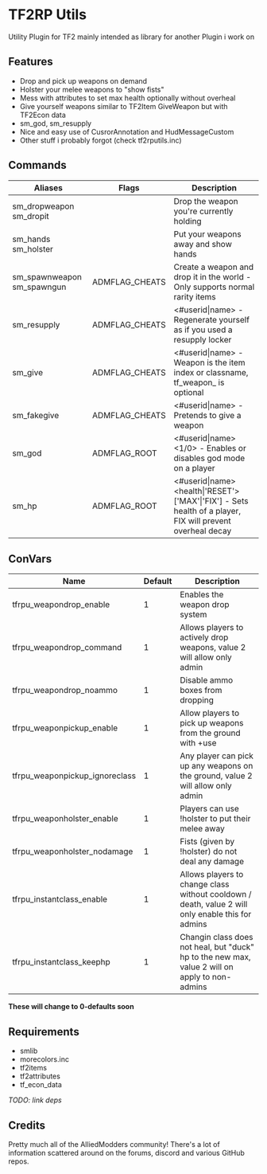 TF2RP Utils
=====

Utility Plugin for TF2 mainly intended as library for another Plugin i work on

Features
-----

- Drop and pick up weapons on demand
- Holster your melee weapons to "show fists"
- Mess with attributes to set max health optionally without overheal
- Give yourself weapons similar to TF2Item GiveWeapon but with TF2Econ data
- sm_god, sm_resupply
- Nice and easy use of CusrorAnnotation and HudMessageCustom
- Other stuff i probably forgot (check tf2rputils.inc)

Commands
-----

| Aliases | Flags | Description |
|--|--|--|
| sm_dropweapon sm_dropit |  | Drop the weapon you're currently holding |
| sm_hands sm_holster |  | Put your weapons away and show hands |
| sm_spawnweapon sm_spawngun | ADMFLAG_CHEATS | Create a weapon and drop it in the world - Only supports normal rarity items |
| sm_resupply | ADMFLAG_CHEATS | <#userid\|name> - Regenerate yourself as if you used a resupply locker |
| sm_give | ADMFLAG_CHEATS | <#userid\|name> <weapon> - Weapon is the item index or classname, tf_weapon_ is optional |
| sm_fakegive | ADMFLAG_CHEATS | <#userid\|name> <weapon> - Pretends to give a weapon |
| sm_god | ADMFLAG_ROOT | <#userid\|name> <1/0> - Enables or disables god mode on a player |
| sm_hp | ADMFLAG_ROOT | <#userid\|name> <health\|'RESET'> ['MAX'\|'FIX'] - Sets health of a player, FIX will prevent overheal decay |

ConVars
-----

|Name  |Default  | Description |
|--|--|--|
| tfrpu_weapondrop_enable | 1 | Enables the weapon drop system |
| tfrpu_weapondrop_command | 1 | Allows players to actively drop weapons, value 2 will allow only admin |
| tfrpu_weapondrop_noammo | 1 | Disable ammo boxes from dropping |
| tfrpu_weaponpickup_enable | 1 | Allow players to pick up weapons from the ground with +use |
| tfrpu_weaponpickup_ignoreclass | 1 | Any player can pick up any weapons on the ground, value 2 will allow only admin |
| tfrpu_weaponholster_enable | 1 | Players can use !holster to put their melee away |
| tfrpu_weaponholster_nodamage | 1 | Fists (given by !holster) do not deal any damage |
| tfrpu_instantclass_enable | 1 | Allows players to change class without cooldown / death, value 2 will only enable this for admins |
| tfrpu_instantclass_keephp | 1 | Changin class does not heal, but \"duck\" hp to the new max, value 2 will on apply to non-admins |

**These will change to 0-defaults soon**

Requirements
-----

- smlib
- morecolors.inc
- tf2items
- tf2attributes
- tf_econ_data

*TODO: link deps*

Credits
-----

Pretty much all of the AlliedModders community!
There's a lot of information scattered around on the forums, discord and various GitHub repos.